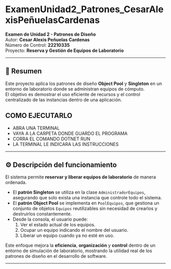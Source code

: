 # ExamenUnidad2_Patrones_CesarAlexisPeñuelasCardenas

**Examen de Unidad 2 - Patrones de Diseño**  
Autor: **Cesar Alexis Peñuelas Cardenas**  
Número de Control: **22210335**  
Proyecto: **Reserva y Gestión de Equipos de Laboratorio**

---

## 🧠 Resumen
Este proyecto aplica los patrones de diseño **Object Pool** y **Singleton** en un entorno de laboratorio donde se administran equipos de cómputo.  
El objetivo es demostrar el uso eficiente de recursos y el control centralizado de las instancias dentro de una aplicación.


## COMO EJECUTARLO
- ABRA UNA TERMINAL
- VAYA A LA CARPETA DONDE GUARDO EL PROGRAMA
- CORRA EL COMANDO DOTNET RUN
- LA TERMINAL LE INDICARA LAS INSTRUCCIONES 
---

## ⚙️ Descripción del funcionamiento
El sistema permite **reservar y liberar equipos de laboratorio** de manera ordenada.  
- El **patrón Singleton** se utiliza en la clase `AdministradorEquipos`, asegurando que solo exista una instancia que controle todo el sistema.  
- El **patrón Object Pool** se implementa en `PoolEquipos`, que gestiona un conjunto de objetos `Equipos` reutilizables sin necesidad de crearlos y destruirlos constantemente.  
- Desde la consola, el usuario puede:
  1. Ver el estado actual de los equipos.  
  2. Ocupar un equipo indicando el nombre del usuario.  
  3. Liberar un equipo cuando ya no esté en uso.  

Este enfoque mejora la **eficiencia**, **organización** y **control** dentro de un entorno de simulación de laboratorio, mostrando la utilidad real de los patrones de diseño en el desarrollo de software.

---
